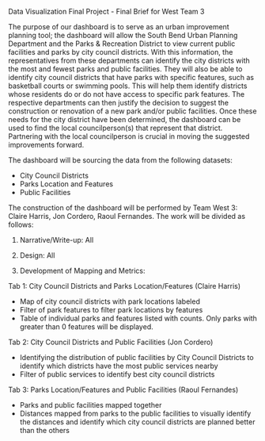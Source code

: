 Data Visualization
Final Project - Final Brief for West Team 3


The purpose of our dashboard is to serve as an urban improvement planning tool; the dashboard will allow the  South Bend Urban Planning Department and the Parks & Recreation District to view current public facilities and parks by city council districts. With this information, the representatives from these departments can identify the city districts with the most and fewest parks and public facilities. They will also be able to identify city council districts that have parks with specific features, such as basketball courts or swimming pools. This will help them identify districts whose residents do or do not have access to specific park features. The respective  departments can then justify the decision to suggest  the construction or renovation of a new park and/or public facilities. Once these needs for the city district have been determined, the dashboard can be used to find the local councilperson(s) that represent that district. Partnering with the local councilperson is crucial in moving the suggested improvements forward.

The dashboard will be sourcing the data from the following datasets:
- City Council Districts
- Parks Location and Features
- Public Facilities

The construction of the dashboard will be performed by Team West 3: Claire Harris, Jon Cordero, Raoul Fernandes. The work will be divided as follows:

1. Narrative/Write-up: All

2. Design:  All

3. Development of Mapping and Metrics: 

Tab 1: City Council Districts and Parks Location/Features (Claire Harris)
- Map of city council districts with park locations labeled
- Filter of park features to filter park locations by features
- Table of individual parks and features listed with counts. Only parks with greater than 0 features will be displayed.

Tab 2: City Council Districts and Public Facilities (Jon Cordero)
- Identifying the distribution of public facilities by City Council Districts to identify which districts have the most public services nearby
- Filter of public services to identify best city council districts 

Tab 3: Parks Location/Features and Public Facilities (Raoul Fernandes)
- Parks and public facilities mapped together
- Distances mapped from parks to the public facilities to visually identify the distances and identify which city council districts are planned better than the others

